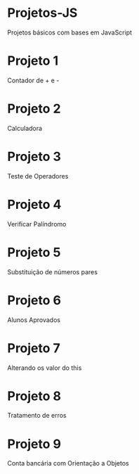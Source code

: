 # Projetos-JS
Projetos básicos com bases em JavaScript

# Projeto 1
Contador de + e -

# Projeto 2
Calculadora

# Projeto 3
Teste de Operadores

# Projeto 4
Verificar Palíndromo

# Projeto 5
Substituição de números pares

# Projeto 6
Alunos Aprovados

# Projeto 7
Alterando os valor do this

# Projeto 8
Tratamento de erros

# Projeto 9
Conta bancária com Orientação a Objetos